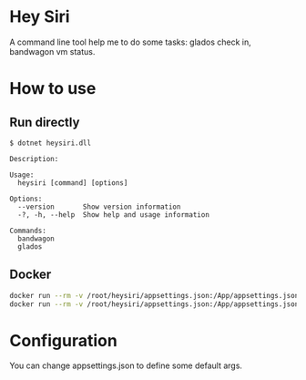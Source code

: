 # Hey Siri

A command line tool help me to do some tasks: glados check in, bandwagon vm status.

# How to use

## Run directly

```
$ dotnet heysiri.dll

Description:

Usage:
  heysiri [command] [options]

Options:
  --version       Show version information
  -?, -h, --help  Show help and usage information

Commands:
  bandwagon
  glados
```

## Docker

```bash
docker run --rm -v /root/heysiri/appsettings.json:/App/appsettings.json doghappy/heysiri bandwagon status
docker run --rm -v /root/heysiri/appsettings.json:/App/appsettings.json doghappy/heysiri glados checkin
```


# Configuration

You can change appsettings.json to define some default args.